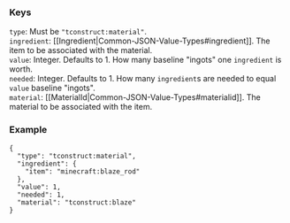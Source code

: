 ### Keys
`type`: Must be `"tconstruct:material"`.  
`ingredient`: [[Ingredient|Common-JSON-Value-Types#ingredient]]. The item to be associated with the material.  
`value`: Integer. Defaults to 1. How many baseline "ingots" one `ingredient` is worth.  
`needed`: Integer. Defaults to 1. How many `ingredient`s are needed to equal `value` baseline "ingots".  
`material`: [[MaterialId|Common-JSON-Value-Types#materialid]]. The material to be associated with the item.  

### Example
    {
      "type": "tconstruct:material",
      "ingredient": {
        "item": "minecraft:blaze_rod"
      },
      "value": 1,
      "needed": 1,
      "material": "tconstruct:blaze"
    }